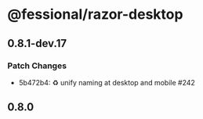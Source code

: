 # @fessional/razor-desktop

## 0.8.1-dev.17

### Patch Changes

- 5b472b4: ♻️ unify naming at desktop and mobile #242

## 0.8.0

